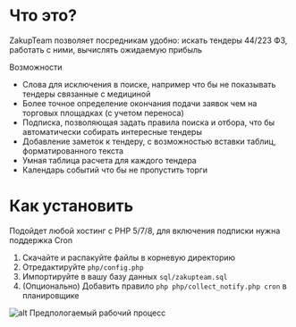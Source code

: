 # Что это?
ZakupTeam позволяет посредникам удобно: искать тендеры 44/223 ФЗ, работать с ними, вычислять ожидаемую прибыль

Возможности
- Слова для исключения в поиске, например что бы не показывать тендеры связанные с медициной
- Более точное определение окончания подачи заявок чем на торговых площадках (с учетом переноса)
- Подписка, позволяющая задать правила поиска и отбора, что бы автоматически собирать интересные тендеры
- Добавление заметок к тендеру, с возможностью вставки таблиц, форматированного текста
- Умная таблица расчета для каждого тендера
- Календарь событий что бы не пропустить торги

# Как установить
Подойдет любой хостинг с PHP 5/7/8, для включения подписки нужна поддержка Cron
1. Скачайте и распакуйте файлы в корневую директорию
2. Отредактируйте `php/config.php`
3. Импортируйте в вашу базу данных `sql/zakupteam.sql`
4. (Опционально) Добавить правило `php php/collect_notify.php cron` в планировщике

![alt Предпологаемый рабочий процесс](https://i.ibb.co/nMcj4R0/process.png)
